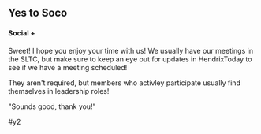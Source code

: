 ## Yes to Soco


#### Social +


Sweet! I hope you enjoy your time with us!  We usually have our meetings in the SLTC, but make sure to keep an eye out for updates in HendrixToday to see if we have a meeting scheduled!

They aren't required, but members who activley participate usually find themselves in leadership roles!

"Sounds good, thank you!"

#y2

